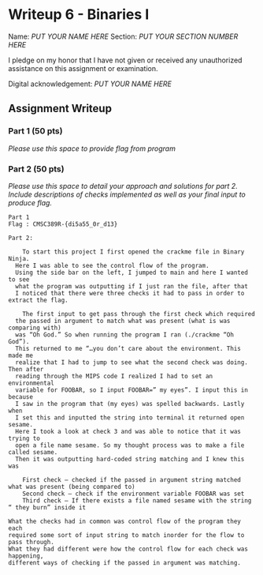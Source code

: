 # Writeup 6 - Binaries I

Name: *PUT YOUR NAME HERE*
Section: *PUT YOUR SECTION NUMBER HERE*

I pledge on my honor that I have not given or received any unauthorized assistance on this assignment or examination.

Digital acknowledgement: *PUT YOUR NAME HERE*

## Assignment Writeup

### Part 1 (50 pts)

*Please use this space to provide flag from program*

### Part 2 (50 pts)

*Please use this space to detail your approach and solutions for part 2. Include
descriptions of checks implemented as well as your final input to produce flag.*

```
Part 1
Flag : CMSC389R-{di5a55_0r_d13}

Part 2:

	To start this project I first opened the crackme file in Binary Ninja.
  Here I was able to see the control flow of the program.
  Using the side bar on the left, I jumped to main and here I wanted to see
  what the program was outputting if I just ran the file, after that
  I noticed that there were three checks it had to pass in order to extract the flag.

	The first input to get pass through the first check which required
  the passed in argument to match what was present (what is was comparing with)
  was “Oh God.” So when running the program I ran (./crackme “Oh God”).
  This returned to me “…you don’t care about the environment. This made me
  realize that I had to jump to see what the second check was doing. Then after
  reading through the MIPS code I realized I had to set an environmental
  variable for FOOBAR, so I input FOOBAR=” my eyes”. I input this in because
  I saw in the program that (my eyes) was spelled backwards. Lastly when
  I set this and inputted the string into terminal it returned open sesame.
  Here I took a look at check 3 and was able to notice that it was trying to
  open a file name sesame. So my thought process was to make a file called sesame.
  Then it was outputting hard-coded string matching and I knew this was

	First check – checked if the passed in argument string matched what was present (being compared to)
	Second check – check if the environment variable FOOBAR was set
	Third check – If there exists a file named sesame with the string “ they burn” inside it

What the checks had in common was control flow of the program they each
required some sort of input string to match inorder for the flow to pass through.
What they had different were how the control flow for each check was happening,
different ways of checking if the passed in argument was matching.
```
